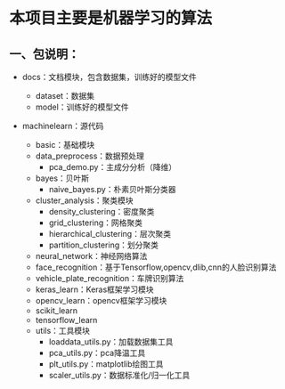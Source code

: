 # 本项目主要是机器学习的算法
## 一、包说明：
+ docs：文档模块，包含数据集，训练好的模型文件
    + dataset：数据集
    + model：训练好的模型文件
    
+ machinelearn：源代码
    + basic：基础模块
    + data_preprocess：数据预处理
        + pca_demo.py：主成分分析（降维）
    + bayes：贝叶斯
        + naive_bayes.py：朴素贝叶斯分类器
    + cluster_analysis：聚类模块
        + density_clustering：密度聚类
        + grid_clustering：网格聚类
        + hierarchical_clustering：层次聚类
        + partition_clustering：划分聚类
    + neural_network：神经网络算法
    + face_recognition：基于Tensorflow,opencv,dlib,cnn的人脸识别算法
    + vehicle_plate_recognition：车牌识别算法
    + keras_learn：Keras框架学习模块
    + opencv_learn：opencv框架学习模块
    + scikit_learn
    + tensorflow_learn
    + utils：工具模块
        + loaddata_utils.py：加载数据集工具
        + pca_utils.py：pca降温工具
        + plt_utils.py：matplotlib绘图工具
        + scaler_utils.py：数据标准化/归一化工具